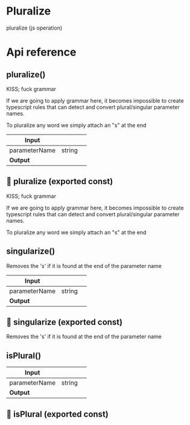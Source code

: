 # Pluralize

pluralize (js operation)



# Api reference

## pluralize()

KISS; fuck grammar

If we are going to apply grammar here, it becomes impossible to create typescript rules that can detect and convert plural/singular parameter names.

To pluralize any word we simply attach an "s" at the end


| Input      |    |    |
| ---------- | -- | -- |
| parameterName | string |  |
| **Output** |    |    |



## 📄 pluralize (exported const)

KISS; fuck grammar

If we are going to apply grammar here, it becomes impossible to create typescript rules that can detect and convert plural/singular parameter names.

To pluralize any word we simply attach an "s" at the end


## singularize()

Removes the 's' if it is found at the end of the parameter name


| Input      |    |    |
| ---------- | -- | -- |
| parameterName | string |  |
| **Output** |    |    |



## 📄 singularize (exported const)

Removes the 's' if it is found at the end of the parameter name


## isPlural()

| Input      |    |    |
| ---------- | -- | -- |
| parameterName | string |  |
| **Output** |    |    |



## 📄 isPlural (exported const)


